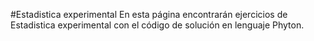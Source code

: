 #Estadistica experimental 
En esta página encontrarán ejercicios de Estadistica experimental con el código de solución en lenguaje Phyton.
